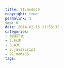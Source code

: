 ```yaml
---
title: 21.nodeJS
copyright: true
permalink: 1
top: 0
date: 2014-02-15 11:58:32
categories:
- 前端开发
- 2.标准
- 3.W3C
- 3.javaScript
- 21.nodeJS
tags:
---
```

